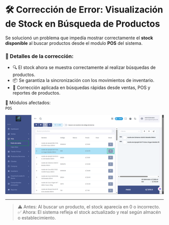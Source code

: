 # 🛠️ Corrección de Error: Visualización de Stock en Búsqueda de Productos

Se solucionó un problema que impedía mostrar correctamente el **stock disponible** al buscar productos desde el modulo **POS** del sistema.

### 🔧 Detalles de la corrección:
- 🔍 El stock ahora se muestra correctamente al realizar búsquedas de productos.
- 📦 Se garantiza la sincronización con los movimientos de inventario.
- 🧭 Corrección aplicada en búsquedas rápidas desde ventas, POS y reportes de productos.

📌 Módulos afectados:  
`POS`

![Pos Stock](img/pos-stock.png)

---

> ⚠️ Antes: Al buscar un producto, el stock aparecía en 0 o incorrecto.  
> ✅ Ahora: El sistema refleja el stock actualizado y real según almacén o establecimiento.
